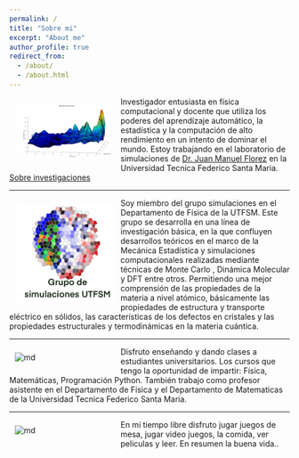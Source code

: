 ```yaml
---
permalink: /
title: "Sobre mi"
excerpt: "About me"
author_profile: true
redirect_from: 
  - /about/
  - /about.html
---
```



<img src="/images/montecarlo.gif" alt="md" width="180px" align="left" style="padding:10px;"> Investigador entusiasta en física computacional y docente que utiliza los poderes del aprendizaje automático, la estadística y la computación de alto rendimiento en un intento de dominar el mundo. Estoy trabajando en el laboratorio de simulaciones de [Dr. Juan Manuel Florez](https://fisica.usm.cl/) en la Universidad Tecnica Federico Santa Maria. [Sobre investigaciones](/research/)


---


<img src="/images/grupo.jpg" alt="md" width="180px" align="left" style="padding:10px;"> Soy miembro del grupo simulaciones en el Departamento de Física de la UTFSM. Este grupo se desarrolla en una línea de investigación básica, en la que confluyen desarrollos teóricos en el marco de la Mecánica Estadística y simulaciones computacionales realizadas mediante técnicas de Monte Carlo , Dinámica Molecular y DFT entre otros. Permitiendo una mejor comprensión de las propiedades de la materia a nivel atómico, básicamente las propiedades de estructura y transporte eléctrico en sólidos, las características de los defectos en cristales y las propiedades estructurales y termodinámicas en la materia cuántica.


---


<img src="/images/light.png" alt="md" width="180px" align="left" style="padding:10px;"> Disfruto enseñando y dando clases a estudiantes universitarios. Los cursos que tengo la oportunidad de impartir: Física, Matemáticas, Programación Python. También trabajo como profesor asistente en el Departamento de Física y el Departamento de Matematicas de la Universidad Tecnica Federico Santa Maria.


---


<img src="/images/beach.jpg" alt="md" width="180px" align="left" style="padding:10px;"> En mi tiempo libre disfruto jugar juegos de mesa, jugar video juegos, la comida, ver peliculas y leer. En resumen la buena vida..

